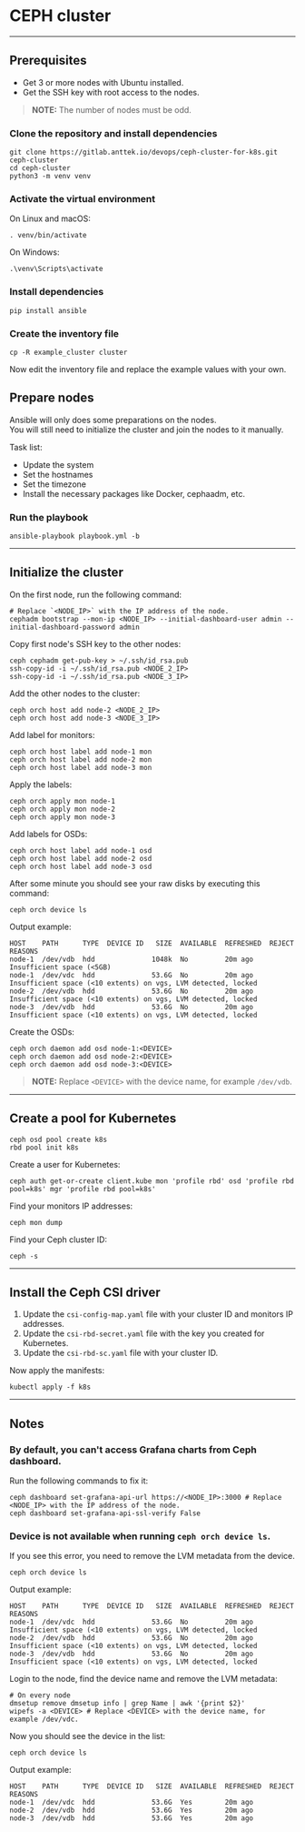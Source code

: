 # CEPH cluster

---

## Prerequisites

- Get 3 or more nodes with Ubuntu installed.
- Get the SSH key with root access to the nodes.

> **NOTE:** The number of nodes must be odd.

### Clone the repository and install dependencies

```shell
git clone https://gitlab.anttek.io/devops/ceph-cluster-for-k8s.git ceph-cluster
cd ceph-cluster
python3 -m venv venv
```

### Activate the virtual environment

On Linux and macOS:
```shell
. venv/bin/activate
```

On Windows:
```shell
.\venv\Scripts\activate
```

### Install dependencies

```shell
pip install ansible
```

### Create the inventory file

```shell
cp -R example_cluster cluster
```

Now edit the inventory file and replace the example values with your own.

## Prepare nodes

Ansible will only does some preparations on the nodes.  
You will still need to initialize the cluster and join the nodes to it manually.

Task list:
- Update the system
- Set the hostnames
- Set the timezone
- Install the necessary packages like Docker, cephaadm, etc.

### Run the playbook

```shell
ansible-playbook playbook.yml -b
```

---

## Initialize the cluster

On the first node, run the following command:

```shell
# Replace `<NODE_IP>` with the IP address of the node.
cephadm bootstrap --mon-ip <NODE_IP> --initial-dashboard-user admin --initial-dashboard-password admin
```

Copy first node's SSH key to the other nodes:

```shell
ceph cephadm get-pub-key > ~/.ssh/id_rsa.pub
ssh-copy-id -i ~/.ssh/id_rsa.pub <NODE_2_IP>
ssh-copy-id -i ~/.ssh/id_rsa.pub <NODE_3_IP>
```

Add the other nodes to the cluster:

```shell
ceph orch host add node-2 <NODE_2_IP>
ceph orch host add node-3 <NODE_3_IP>
```

Add label for monitors:

```shell
ceph orch host label add node-1 mon
ceph orch host label add node-2 mon
ceph orch host label add node-3 mon
```

Apply the labels:

```shell
ceph orch apply mon node-1
ceph orch apply mon node-2
ceph orch apply mon node-3
```

Add labels for OSDs:

```shell
ceph orch host label add node-1 osd
ceph orch host label add node-2 osd
ceph orch host label add node-3 osd
```

After some minute you should see your raw disks by executing this command:

```shell
ceph orch device ls
```

Output example:

```shell
HOST    PATH      TYPE  DEVICE ID   SIZE  AVAILABLE  REFRESHED  REJECT REASONS                                                 
node-1  /dev/vdb  hdd              1048k  No         20m ago    Insufficient space (<5GB)                                      
node-1  /dev/vdc  hdd              53.6G  No         20m ago    Insufficient space (<10 extents) on vgs, LVM detected, locked  
node-2  /dev/vdb  hdd              53.6G  No         20m ago    Insufficient space (<10 extents) on vgs, LVM detected, locked  
node-3  /dev/vdb  hdd              53.6G  No         20m ago    Insufficient space (<10 extents) on vgs, LVM detected, locked
```

Create the OSDs:

```shell
ceph orch daemon add osd node-1:<DEVICE>
ceph orch daemon add osd node-2:<DEVICE>
ceph orch daemon add osd node-3:<DEVICE>
```

> **NOTE:** Replace `<DEVICE>` with the device name, for example `/dev/vdb`.

---

## Create a pool for Kubernetes

```shell
ceph osd pool create k8s
rbd pool init k8s
```

Create a user for Kubernetes:

```shell
ceph auth get-or-create client.kube mon 'profile rbd' osd 'profile rbd pool=k8s' mgr 'profile rbd pool=k8s'
```

Find your monitors IP addresses:

```shell
ceph mon dump
```

Find your Ceph cluster ID:

```shell
ceph -s
```

---

## Install the Ceph CSI driver

1. Update the `csi-config-map.yaml` file with your cluster ID and monitors IP addresses.
2. Update the `csi-rbd-secret.yaml` file with the key you created for Kubernetes.
3. Update the `csi-rbd-sc.yaml` file with your cluster ID.

Now apply the manifests:

```shell
kubectl apply -f k8s
```

---

## Notes

### By default, you can't access Grafana charts from Ceph dashboard.

Run the following commands to fix it:

```shell
ceph dashboard set-grafana-api-url https://<NODE_IP>:3000 # Replace <NODE_IP> with the IP address of the node.
ceph dashboard set-grafana-api-ssl-verify False
```

### Device is not available when running `ceph orch device ls`.

If you see this error, you need to remove the LVM metadata from the device.

```shell
ceph orch device ls
```

Output example:

```shell
HOST    PATH      TYPE  DEVICE ID   SIZE  AVAILABLE  REFRESHED  REJECT REASONS
node-1  /dev/vdc  hdd              53.6G  No         20m ago    Insufficient space (<10 extents) on vgs, LVM detected, locked
node-2  /dev/vdb  hdd              53.6G  No         20m ago    Insufficient space (<10 extents) on vgs, LVM detected, locked
node-3  /dev/vdb  hdd              53.6G  No         20m ago    Insufficient space (<10 extents) on vgs, LVM detected, locked
```

Login to the node, find the device name and remove the LVM metadata:

```shell
# On every node
dmsetup remove dmsetup info | grep Name | awk '{print $2}'
wipefs -a <DEVICE> # Replace <DEVICE> with the device name, for example /dev/vdc.
```

Now you should see the device in the list:

```shell
ceph orch device ls
```

Output example:

```shell
HOST    PATH      TYPE  DEVICE ID   SIZE  AVAILABLE  REFRESHED  REJECT REASONS
node-1  /dev/vdc  hdd              53.6G  Yes        20m ago
node-2  /dev/vdb  hdd              53.6G  Yes        20m ago
node-3  /dev/vdb  hdd              53.6G  Yes        20m ago
```

